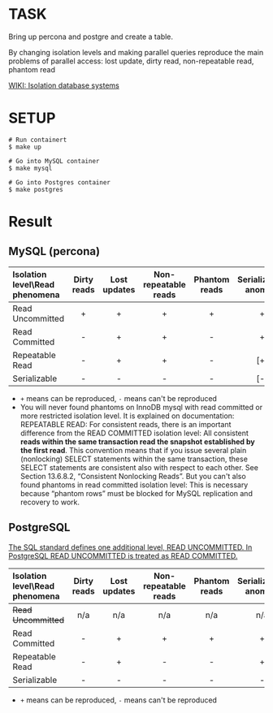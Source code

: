# TASK
Bring up percona and postgre and create a table.

By changing isolation levels and making parallel queries reproduce the main problems of parallel access: lost update, dirty read, non-repeatable read, phantom read

[WIKI: Isolation database systems](https://en.wikipedia.org/wiki/Isolation_(database_systems))

# SETUP
```shell
# Run containert
$ make up

# Go into MySQL container
$ make mysql

# Go into Postgres container
$ make postgres
```

# Result
## MySQL (percona)
| Isolation level\Read phenomena | Dirty reads | Lost updates | Non-repeatable reads | Phantom reads | Serialization anomaly |
|:-------------------------------|:-----------:|:------------:|:--------------------:|:-------------:|:---------------------:|
| Read Uncommitted               |      +      |      +       |          +           |       +       |           +           |
| Read Committed                 |      -      |      +       |          +           |       -       |           +           |
| Repeatable Read                |      -      |      +       |          +           |       -       |          [+]          |
| Serializable                   |      -      |      -       |          -           |       -       |          [-]          |
* `+` means can be reproduced, `-` means can't be reproduced
* You will never found phantoms on InnoDB mysql with read committed or more restricted isolation level. It is explained on documentation:
REPEATABLE READ: For consistent reads, there is an important difference from the READ COMMITTED isolation level: All consistent **reads within the same transaction read the snapshot established by the first read**. This convention means that if you issue several plain (nonlocking) SELECT statements within the same transaction, these SELECT statements are consistent also with respect to each other. See Section 13.6.8.2, “Consistent Nonlocking Reads”.
But you can't also found phantoms in read committed isolation level: This is necessary because “phantom rows” must be blocked for MySQL replication and recovery to work.

## PostgreSQL
[The SQL standard defines one additional level, READ UNCOMMITTED. In PostgreSQL READ UNCOMMITTED is treated as READ COMMITTED.](https://www.postgresql.org/docs/current/sql-set-transaction.html)

| Isolation level\Read phenomena | Dirty reads | Lost updates | Non-repeatable reads | Phantom reads | Serialization anomaly |
|:-------------------------------|:-----------:|:------------:|:--------------------:|:-------------:|:---------------------:|
| ~~Read Uncommitted~~           |     n/a     |     n/a      |         n/a          |      n/a      |          n/a          |
| Read Committed                 |      -      |      +       |          +           |       +       |           +           |
| Repeatable Read                |      -      |      +       |          -           |       -       |           +           |
| Serializable                   |      -      |      -       |          -           |       -       |           -           |
* `+` means can be reproduced, `-` means can't be reproduced
